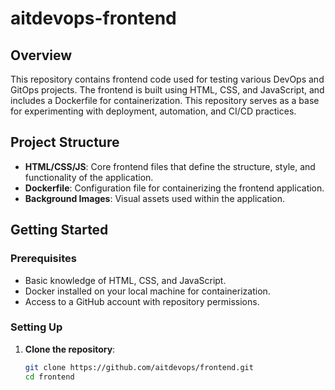 # aitdevops-frontend

## Overview

This repository contains frontend code used for testing various DevOps and GitOps projects. The frontend is built using HTML, CSS, and JavaScript, and includes a Dockerfile for containerization. This repository serves as a base for experimenting with deployment, automation, and CI/CD practices.

## Project Structure

- **HTML/CSS/JS**: Core frontend files that define the structure, style, and functionality of the application.
- **Dockerfile**: Configuration file for containerizing the frontend application.
- **Background Images**: Visual assets used within the application.

## Getting Started

### Prerequisites

- Basic knowledge of HTML, CSS, and JavaScript.
- Docker installed on your local machine for containerization.
- Access to a GitHub account with repository permissions.

### Setting Up

1. **Clone the repository**:
   ```sh
   git clone https://github.com/aitdevops/frontend.git
   cd frontend

